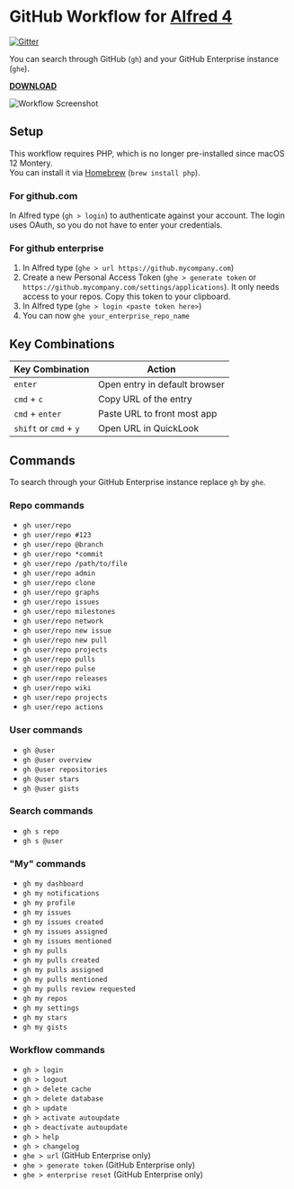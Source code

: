 GitHub Workflow for [Alfred 4](http://www.alfredapp.com)
==============================

[![Gitter](https://badges.gitter.im/gharlan/alfred-github-workflow.svg)](https://gitter.im/gharlan/alfred-github-workflow?utm_source=badge&utm_medium=badge&utm_campaign=pr-badge)

You can search through GitHub (`gh`) and your GitHub Enterprise instance (`ghe`).

**[DOWNLOAD](https://github.com/gharlan/alfred-github-workflow/releases)**

![Workflow Screenshot](screenshot.png)

Setup
-----

This workflow requires PHP, which is no longer pre-installed since macOS 12 Montery.  
You can install it via [Homebrew](https://brew.sh) (`brew install php`).

### For github.com

In Alfred type (`gh > login`) to authenticate against your account. The login uses OAuth, so you do not have to enter your credentials.

### For github enterprise

1. In Alfred type (`ghe > url https://github.mycompany.com`)
2. Create a new Personal Access Token (`ghe > generate token` or `https://github.mycompany.com/settings/applications`). It only needs access to your repos. Copy this token to your clipboard.
3. In Alfred type (`ghe > login <paste token here>`)
4. You can now `ghe your_enterprise_repo_name`

Key Combinations
----------------

Key Combination        | Action
---------------------- | ------
`enter`                | Open entry in default browser
`cmd` + `c`            | Copy URL of the entry
`cmd` + `enter`        | Paste URL to front most app
`shift` or `cmd` + `y` | Open URL in QuickLook

Commands
--------

To search through your GitHub Enterprise instance replace `gh` by `ghe`.

### Repo commands

* `gh user/repo`
* `gh user/repo #123`
* `gh user/repo @branch`
* `gh user/repo *commit`
* `gh user/repo /path/to/file`
* `gh user/repo admin`
* `gh user/repo clone`
* `gh user/repo graphs`
* `gh user/repo issues`
* `gh user/repo milestones`
* `gh user/repo network`
* `gh user/repo new issue`
* `gh user/repo new pull`
* `gh user/repo projects`
* `gh user/repo pulls`
* `gh user/repo pulse`
* `gh user/repo releases`
* `gh user/repo wiki`
* `gh user/repo projects`
* `gh user/repo actions`

### User commands

* `gh @user`
* `gh @user overview`
* `gh @user repositories`
* `gh @user stars`
* `gh @user gists`

### Search commands

* `gh s repo`
* `gh s @user`

### "My" commands

* `gh my dashboard`
* `gh my notifications`
* `gh my profile`
* `gh my issues`
* `gh my issues created`
* `gh my issues assigned`
* `gh my issues mentioned`
* `gh my pulls`
* `gh my pulls created`
* `gh my pulls assigned`
* `gh my pulls mentioned`
* `gh my pulls review requested`
* `gh my repos`
* `gh my settings`
* `gh my stars`
* `gh my gists`

### Workflow commands

* `gh > login`
* `gh > logout`
* `gh > delete cache`
* `gh > delete database`
* `gh > update`
* `gh > activate autoupdate`
* `gh > deactivate autoupdate`
* `gh > help`
* `gh > changelog`
* `ghe > url` (GitHub Enterprise only)
* `ghe > generate token` (GitHub Enterprise only)
* `ghe > enterprise reset` (GitHub Enterprise only)



